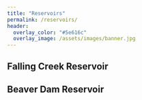 ```yaml
---
title: "Reservoirs"
permalink: /reservoirs/
header:
  overlay_color: "#5e616c"
  overlay_image: /assets/images/banner.jpg
---
```


## Falling Creek Reservoir


## Beaver Dam Reservoir


